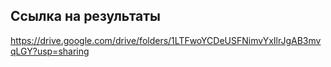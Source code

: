 ## Ссылка на результаты

https://drive.google.com/drive/folders/1LTFwoYCDeUSFNimvYxIlrJgAB3mvqLGY?usp=sharing
